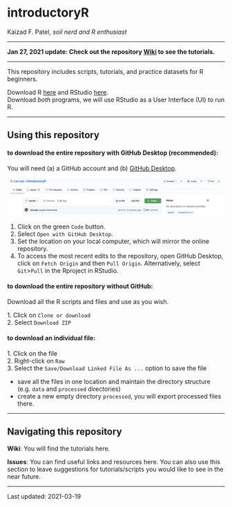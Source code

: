 
introductoryR
================
Kaizad F. Patel, *soil nerd and R enthusiast*

-----

**Jan 27, 2021 update: Check out the repository [Wiki](https://github.com/kaizadp/introductoryR/wiki) to see the tutorials.**


-----

This repository includes scripts, tutorials,  and practice datasets for R beginners. 

Download R [here](https://www.r-project.org) and RStudio
[here](https://rstudio.com).  
Download *both* programs, we will use RStudio as a User Interface (UI)
to run R.

-----

## Using this repository  

#### to download the entire repository with GitHub Desktop (recommended):
You will need (a) a GitHub account and (b) [GitHub Desktop](https://desktop.github.com). 

![repo](images/readme/repo_layout.png)

1. Click on the green `Code` button.  
1. Select `Open with GitHub Desktop`.   
1. Set the location on your local computer, which will mirror the online repository.
1. To access the most recent edits to the repository, open GitHub Desktop, click on `Fetch Origin` and then `Pull Origin`. Alternatively, select `Git`>`Pull` in the Rproject in RStudio.

#### to download the entire repository without GitHub:
Download all the R scripts and files and use as you wish.

1\. Click on `Clone or download`  
2\. Select `Download ZIP`

#### to download an individual file:
1\. Click on the file  
2\. Right-click on `Raw`  
3\. Select the `Save/Download Linked File As ...` option to save the file

  - save all the files in one location and maintain the directory
    structure (e.g. `data` and `processed` directories)  
  - create a new empty directory `processed`, you will export processed
    files there.

-----

## Navigating this repository  

**Wiki**: You will find the tutorials here.

**Issues**: You can find useful links and resources here. You can also use this section to leave suggestions for tutorials/scripts you would like to see in the near future. 

-----

Last updated: 2021-03-19
